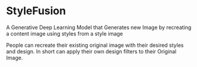 # StyleFusion
A Generative Deep Learning Model that Generates new Image by recreating a content image using styles from a style image

People can recreate their existing original image with their desired styles and design. In short can apply their own design filters to their Original Image.
